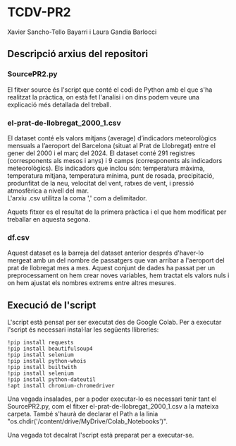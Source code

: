 # TCDV-PR2
Xavier Sancho-Tello Bayarri i Laura Gandia Barlocci

## Descripció arxius del repositori
### SourcePR2.py
El fitxer source és l'script que conté el codi de Python amb el que s'ha realitzat la pràctica, on està fet l'analisi i on dins podem veure una explicació més detallada del treball.

### el-prat-de-llobregat_2000_1.csv 
El dataset conté els valors mitjans (average) d’indicadors meteorològics mensuals a l’aeroport del Barcelona (situat al Prat de Llobregat) entre el gener del 2000 i el març del 2024. 
El dataset conté 291 registres (corresponents als mesos i anys) i 9 camps (corresponents als indicadors meteorològics). Els indicadors que inclou són: temperatura màxima, temperatura mitjana, 
temperatura mínima, punt de rosada, precipitació, produnfitat de la neu, velocitat del vent, ratxes de vent, i pressió atmosfèrica a nivell del mar.  
L'arxiu .csv utilitza la coma ',' com a delimitador.

Aquets fitxer es el resultat de la primera pràctica i el que hem modificat per treballar en aquesta segona.

### df.csv
Aquest dataset es la barreja del dataset anterior després d'haver-lo mergeat amb un del nombre de passatgers que van arribar a l'aeroport del prat de llobregat mes a mes. 
Aquest conjunt de dades ha passat per un preprocessament on hem crear noves variables, hem tractat els valors nuls i on hem ajustat els nombres extrems entre altres mesures.

## Execució de l'script
L'script està pensat per ser executat des de Google Colab. Per a executar l'script és necessari instal·lar les següents llibreries:

```
!pip install requests
!pip install beautifulsoup4
!pip install selenium
!pip install python-whois
!pip install builtwith
!pip install selenium
!pip install python-dateutil
!apt install chromium-chromedriver
```
Una vegada insalades, per a poder executar-lo es necessari tenir tant el SourcePR2.py, com el fitxer el-prat-de-llobregat_2000_1.csv a la mateixa carpeta.
També s'haurà de declarar el Path a la linia "os.chdir('/content/drive/MyDrive/Colab_Notebooks')".

Una vegada tot decalrat l'script està preparat per a executar-se.
